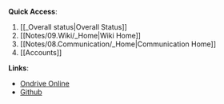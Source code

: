 
**Quick Access**:

1. [[_Overall status|Overall Status]]
2. [[Notes/09.Wiki/_Home|Wiki Home]]
3. [[Notes/08.Communication/_Home|Communication Home]]
4. [[Accounts]]



**Links**:

- [Ondrive Online](https://onedrive.live.com/?id=95ACA3082387F0F8%2123669&cid=95ACA3082387F0F8)
- [Github](https://github.com/users/Taoufik-B/projects/1)
 
